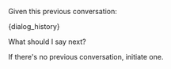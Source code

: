 Given this previous conversation:

{dialog_history}

What should I say next?

If there's no previous conversation, initiate one.